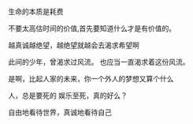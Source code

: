 生命的本质是耗费

不要太高估时间的价值,首先要知道什么才是有价值的。

越真诚越绝望，越绝望就越会去渴求希望啊

此间的少年，曾渴求过风流。
也应当一直渴求着这份风流。

是啊，比起人家的未来，你一个外人的梦想又算个什么

人，总是要死的
娱乐至死，真的好么？

自由地看待世界，真诚地看待自己